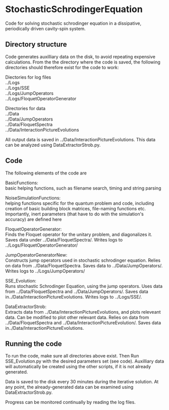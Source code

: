 # StochasticSchrodingerEquation
Code for solving stochastic schrodinger equation in a dissipative, periodically driven cavity-spin system.


## Directory structure
Code generates auxilliary data on the disk, to avoid repeating expensive calculations. From the the directory where the code is saved, the following directories should therefore exist for the code to work:

Diectories for log files  
../Logs  
../Logs/SSE  
../Logs/JumpOperators  
../Logs/FloquetOperatorGenerator  
  
Directories for data  
../Data  
../Data/JumpOperators  
../Data/FloquetSpectra  
../Data/InteractionPictureEvolutions  
  
All output data is saved in ../Data/InteractionPictureEvolutions. This data can be analyzed using DataExtractorStrob.py.

## Code
The following elements of the code are  
  
BasicFunctions:  
basic helping functions, such as filename search, timing and string parsing  
  
NoiseSimulationFunctions:   
helping functions specific for the quantum problem and code, including creation of basic building block matrices, file-naming functions etc. Importantly, inert parameters (that have to do with the simulation's accuracy) are defined here

FloquetOperatorGenerator:  
Finds the Floquet operator for the unitary problem, and diagonalizes it. Saves data under ../Data/FloquetSpectra/. Writes logs to ../Logs/FloquetOperatorGenerator/  
  
JumpOperatorGeneratorNew:  
Constructs jump operators used in stochastic schrodinger equation. Relies on data from ../Data/FloquetSpectra. Saves data to ../Data/JumpOperators/. Writes logs to ../Logs/JumpOperators/  
  
SSE_Evolution:  
Runs stochastic Schrodinger Equation, using the jump operators. Uses data from ../Data/FloquetSpectra and ../Data/JumpOperators/.  Saves data in../Data/InteractionPictureEvolutions.  Writes logs to ../Logs/SSE/.  
  
DataExtractorStrob:  
Extracts data from ../Data/InteractionPictureEvolutions, and plots releveant data. Can be modified to plot other relevant data. Relies on data from ../Data/FloquetSpectra and ../Data/InteractionPictureEvolution/.  Saves data in../Data/InteractionPictureEvolutions.

## Running the code  
To run the code, make sure all directories above exist. Then Run SSE_Evolution.py with the desired parameters set (see code). Auxilliary data will automatically be created using the other scripts, if it is not already generated. 

Data is saved to the disk every 30 minutes during the iterative solution. At any point, the already-generated data can be examined using DataExtractorStrob.py. 

Progress can be monitored continually by reading the log files. 
